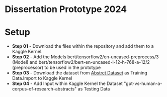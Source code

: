 # Dissertation Prototype 2024

# Setup
- **Step 01** - Download the files within the repository and add them to a Kaggle Kernel.
- **Step 02** - Add the Models bert/tensorflow2/en-uncased-preprocess/3 (Model) and bert/tensorflow2/bert-en-uncased-l-12-h-768-a-12/2 (preprocessor) to be used in the prototype
- **Step 03** - Download the dataset from [Abstrct Dataset](https://huggingface.co/datasets/NicolaiSivesind/human-vs-machine) as Training Data.Import to Kaggle Kernel
- **Step 04** - Add Input within Kaggle Kernel the Dataset "gpt-vs-human-a-corpus-of-research-abstracts" as Testing Data
